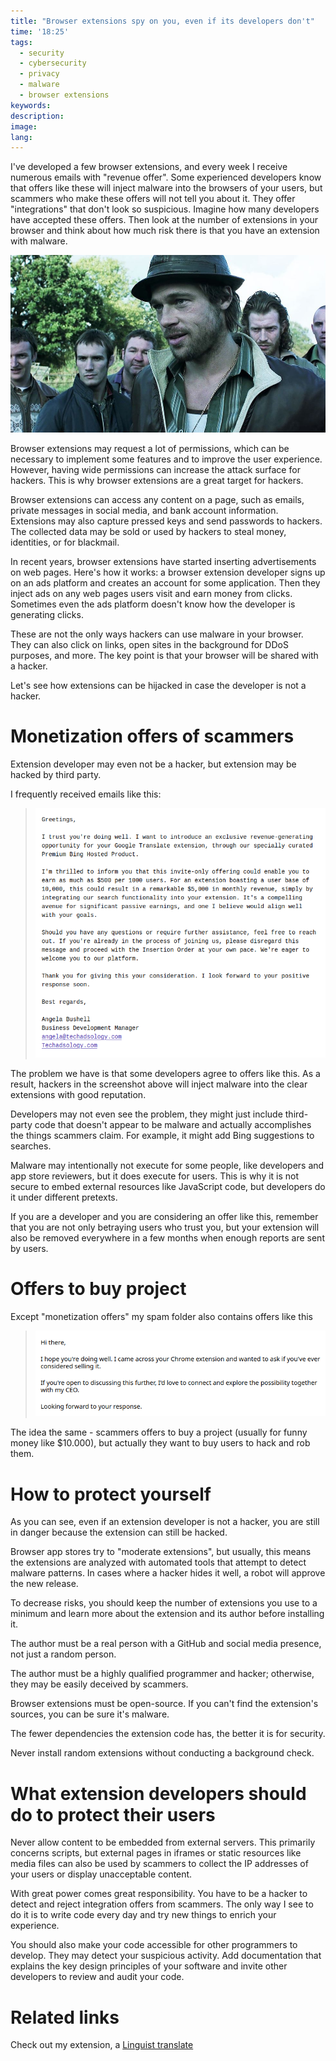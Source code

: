 ```yaml
---
title: "Browser extensions spy on you, even if its developers don't"
time: '18:25'
tags:
  - security
  - cybersecurity
  - privacy
  - malware
  - browser extensions
keywords:
description:
image:
lang:
---
```


I've developed a few browser extensions, and every week I receive numerous emails with "revenue offer". Some experienced developers know that offers like these will inject malware into the browsers of your users, but scammers who make these offers will not tell you about it. They offer "integrations" that don't look so suspicious. Imagine how many developers have accepted these offers. Then look at the number of extensions in your browser and think about how much risk there is that you have an extension with malware.

![Snatch - the movie](snatch-the-movie.jpg)

Browser extensions may request a lot of permissions, which can be necessary to implement some features and to improve the user experience. However, having wide permissions can increase the attack surface for hackers. This is why browser extensions are a great target for hackers.

Browser extensions can access any content on a page, such as emails, private messages in social media, and bank account information. Extensions may also capture pressed keys and send passwords to hackers. The collected data may be sold or used by hackers to steal money, identities, or for blackmail.

In recent years, browser extensions have started inserting advertisements on web pages. Here's how it works: a browser extension developer signs up on an ads platform and creates an account for some application. Then they inject ads on any web pages users visit and earn money from clicks. Sometimes even the ads platform doesn't know how the developer is generating clicks.

These are not the only ways hackers can use malware in your browser. They can also click on links, open sites in the background for DDoS purposes, and more. The key point is that your browser will be shared with a hacker.

Let's see how extensions can be hijacked in case the developer is not a hacker.

# Monetization offers of scammers

Extension developer may even not be a hacker, but extension may be hacked by third party.

I frequently received emails like this:

> ![I trust you're doing well. I want to introduce an exclusive revenue-generating opportunity for your Google Translate extension, through our specially curated Premium Bing Hosted Product](monetization.png)

The problem we have is that some developers agree to offers like this. As a result, hackers in the screenshot above will inject malware into the clear extensions with good reputation.

Developers may not even see the problem, they might just include third-party code that doesn't appear to be malware and actually accomplishes the things scammers claim. For example, it might add Bing suggestions to searches.

Malware may intentionally not execute for some people, like developers and app store reviewers, but it does execute for users. This is why it is not secure to embed external resources like JavaScript code, but developers do it under different pretexts.

If you are a developer and you are considering an offer like this, remember that you are not only betraying users who trust you, but your extension will also be removed everywhere in a few months when enough reports are sent by users.

# Offers to buy project

Except "monetization offers" my spam folder also contains offers like this

> ![I hope you're doing well. I came across your Chrome extension and wanted to ask if you've ever considered selling it](buy-offer.png)

The idea the same - scammers offers to buy a project (usually for funny money like $10.000), but actually they want to buy users to hack and rob them.

# How to protect yourself

As you can see, even if an extension developer is not a hacker, you are still in danger because the extension can still be hacked.

Browser app stores try to "moderate extensions", but usually, this means the extensions are analyzed with automated tools that attempt to detect malware patterns. In cases where a hacker hides it well, a robot will approve the new release.

To decrease risks, you should keep the number of extensions you use to a minimum and learn more about the extension and its author before installing it.

The author must be a real person with a GitHub and social media presence, not just a random person.

The author must be a highly qualified programmer and hacker; otherwise, they may be easily deceived by scammers.

Browser extensions must be open-source. If you can't find the extension's sources, you can be sure it's malware.

The fewer dependencies the extension code has, the better it is for security.

Never install random extensions without conducting a background check.


# What extension developers should do to protect their users

Never allow content to be embedded from external servers. This primarily concerns scripts, but external pages in iframes or static resources like media files can also be used by scammers to collect the IP addresses of your users or display unacceptable content.

With great power comes great responsibility. You have to be a hacker to detect and reject integration offers from scammers. The only way I see to do it is to write code every day and try new things to enrich your experience.

You should also make your code accessible for other programmers to develop. They may detect your suspicious activity. Add documentation that explains the key design principles of your software and invite other developers to review and audit your code.

# Related links

Check out my extension, a [Linguist translate](/blog/2023/07/13/linguist)